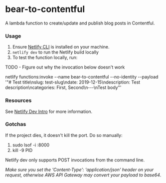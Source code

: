 # bear-to-contentful
A lambda function to create/update and publish blog posts in Contentful.

### Usage

1. Ensure [Netlify CLI](https://github.com/netlify/cli) is installed on your machine.
2. `netlify dev` to run the Netlify build locally
3. To test the function locally, run:

TODO - Figure out why the invocation below doesn't work

netlify functions:invoke --name bear-to-contentful --no-identity --payload '"# Test title\nslug: test-slug\ndate: 2019-12-15\ndescription: Test description\ncategories: First, Second\n---\nTest body"'

### Resources
See [Netlify Dev Intro](https://github.com/netlify/cli/blob/master/docs/netlify-dev.md) for more information.

### Gotchas
If the project dies, it doesn't kill the port. Do so manually:
1. sudo lsof -i :8000
2. kill -9 PID

Netlify dev only supports POST invocations from the command line.

*Make sure you set the 'Content-Type': 'application/json' header on your request, otherwise AWS API Gateway may convert your payload to base64*.